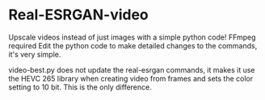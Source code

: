 # Real-ESRGAN-video
Upscale videos instead of just images with a simple python code!
FFmpeg required
Edit the python code to make detailed changes to the commands, it's very simple.

video-best.py does not update the real-esrgan commands, it makes it use the HEVC 265 library when creating video from frames and sets the color setting to 10 bit. This is the only difference.
